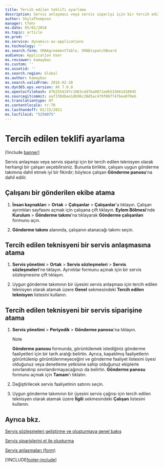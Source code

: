 ```yaml
---
title: Tercih edilen teklifi ayarlama
description: Servis anlaşması veya servis siparişi için bir tercih edilen teknisyen olarak herhangi bir çalışan seçebilirsiniz.
author: ShylaThompson
manager: tfehr
ms.date: 05/01/2018
ms.topic: article
ms.prod: ''
ms.service: dynamics-ax-applications
ms.technology: ''
ms.search.form: SMAAgreementTable, SMADispatchBoard
audience: Application User
ms.reviewer: kamaybac
ms.custom: ''
ms.assetid: ''
ms.search.region: Global
ms.author: kamaybac
ms.search.validFrom: 2016-02-28
ms.dyn365.ops.version: AX 7.0.0
ms.openlocfilehash: 87b2554197c1963cdd7ba0871edb532661d10945
ms.sourcegitcommit: eaf330dbee1db96c20d5ac479f007747bea079eb
ms.translationtype: HT
ms.contentlocale: tr-TR
ms.lasthandoff: 02/15/2021
ms.locfileid: "5256075"
---
```

# <a name="set-up-a-preferred-technician"></a>Tercih edilen teklifi ayarlama 

[!include [banner](../includes/banner.md)]


Servis anlaşması veya servis siparişi için bir tercih edilen teknisyen olarak herhangi bir çalışan seçebilirsiniz. Bununla birlikte, çalışanı uygun gönderme takımına dahil etmek iyi bir fikirdir; böylece çalışan **Gönderme panosu**'na dahil edilir.

## <a name="assign-employee-to-a-dispatch-team"></a>Çalışanı bir gönderilen ekibe atama

1.  **İnsan kaynakları** \> **Ortak** \> **Çalışanlar** \> **Çalışanlar**'a tıklayın. Çalışan ayrıntıları sayfasını açmak için çalışana çift tıklayın. **Eylem Bölmesi**'nde **Kurulum** \> **Gönderme takımı**'na tıklayarak **Gönderme çalışanları** formunu açın.

2.  **Gönderme takımı** alanında, çalışanın atanacağı takımı seçin.

## <a name="assign-a-preferred-technician-to-a-service-agreement"></a>Tercih edilen teknisyeni bir servis anlaşmasına atama

1.  **Servis yönetimi** \> **Ortak** \> **Servis sözleşmeleri** \> **Servis sözleşmeleri**'ne tıklayın. Ayrıntılar formunu açmak için bir servis sözleşmesine çift tıklayın.

2.  Uygun gönderme takımının bir üyesini servis anlaşması için tercih edilen teknisyen olarak atamak üzere **Genel** sekmesindeki **Tercih edilen teknisyen** listesini kullanın.

## <a name="assign-a-preferred-technician-to-a-service-order"></a>Tercih edilen teknisyeni bir servis siparişine atama

1.  **Servis yönetimi** \> **Periyodik** \> **Gönderme panosu**'na tıklayın.
    

    > [!NOTE]
    > <P><STRONG>Gönderme panosu</STRONG> formunda, görüntülemek istediğiniz gönderme faaliyetleri için bir tarih aralığı belirtin. Ayrıca, kapatılmış faaliyetlerin görüntülenip görüntülenmeyeceğini ve gönderme faaliyet listesini üyesi olduğunuz veya denetleme yetkisine sahip olduğunuz ekiplerle sınırlandırıp sınırlandırmayacağınızı da belirtin. <STRONG>Gönderme panosu</STRONG> formunu açmak için <STRONG>Tamam</STRONG>'ı tıklatın.</P>



2.  Değiştirilecek servis faaliyetinin satırını seçin.

3.  Uygun gönderme takımının bir üyesini servis çağrısı için tercih edilen teknisyen olarak atamak üzere **İlgili** sekmesindeki **Çalışan** listesini kullanın.

## <a name="see-also"></a>Ayrıca bkz.

[Servis sözleşmeleri geliştirme ve oluşturmaya genel bakış](service-agreements.md)

[Servis siparişlerini el ile oluşturma](create-service-orders-manually.md)

[Servis anlaşmaları (form)](https://technet.microsoft.com/library/aa617823\(v=ax.60\))
  




[!INCLUDE[footer-include](../../includes/footer-banner.md)]